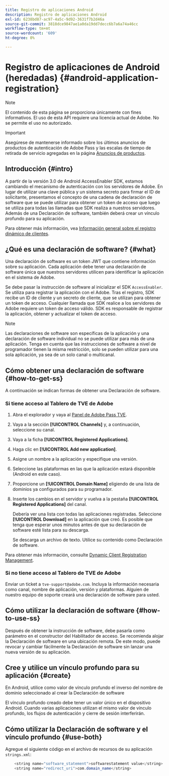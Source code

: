 ```yaml
---
title: Registro de aplicaciones Android
description: Registro de aplicaciones Android
exl-id: 6238bd87-ac97-4a5c-9d92-3631f7b2d46a
source-git-commit: 3818dce9847ae1a0da19dd7decc6b7a6a74a46cc
workflow-type: tm+mt
source-wordcount: '609'
ht-degree: 0%

---
```


# Registro de aplicaciones de Android (heredadas) {#android-application-registration}

>[!NOTE]
>
>El contenido de esta página se proporciona únicamente con fines informativos. El uso de esta API requiere una licencia actual de Adobe. No se permite el uso no autorizado.

>[!IMPORTANT]
>
> Asegúrese de mantenerse informado sobre los últimos anuncios de productos de autenticación de Adobe Pass y las escalas de tiempo de retirada de servicio agregadas en la página [Anuncios de productos](/help/authentication/product-announcements.md).

## Introducción {#intro}

A partir de la versión 3.0 de Android AccessEnabler SDK, estamos cambiando el mecanismo de autenticación con los servidores de Adobe. En lugar de utilizar una clave pública y un sistema secreto para firmar el ID de solicitante, presentamos el concepto de una cadena de declaración de software que se puede utilizar para obtener un token de acceso que luego se utiliza para todas las llamadas que SDK realiza a nuestros servidores. Además de una Declaración de software, también deberá crear un vínculo profundo para su aplicación.

Para obtener más información, vea [Información general sobre el registro dinámico de clientes](../../../rest-apis/rest-api-dcr/dynamic-client-registration-overview.md).

## ¿Qué es una declaración de software? {#what}

Una declaración de software es un token JWT que contiene información sobre su aplicación. Cada aplicación debe tener una declaración de software única que nuestros servidores utilicen para identificar la aplicación en el sistema de Adobe.

Se debe pasar la instrucción de software al inicializar el SDK `AccessEnabler`. Se utiliza para registrar la aplicación con el Adobe. Tras el registro, SDK recibe un ID de cliente y un secreto de cliente, que se utilizan para obtener un token de acceso. Cualquier llamada que SDK realice a los servidores de Adobe requiere un token de acceso válido. SDK es responsable de registrar la aplicación, obtener y actualizar el token de acceso.

>[!NOTE]
>
>Las declaraciones de software son específicas de la aplicación y una declaración de software individual no se puede utilizar para más de una aplicación. Tenga en cuenta que las instrucciones de software a nivel de programador tienen la misma restricción, solo se pueden utilizar para una sola aplicación, ya sea de un solo canal o multicanal.

## Cómo obtener una declaración de software {#how-to-get-ss}

A continuación se indican formas de obtener una Declaración de software.

### Si tiene acceso al Tablero de TVE de Adobe

1. Abra el explorador y vaya al [Panel de Adobe Pass TVE](https://experience.adobe.com/#/pass/authentication).

1. Vaya a la sección **[!UICONTROL Channels]** y, a continuación, seleccione su canal.

1. Vaya a la ficha **[!UICONTROL Registered Applications]**.

1. Haga clic en **[!UICONTROL Add new application]**.

1. Asigne un nombre a la aplicación y especifique una versión.

1. Seleccione las plataformas en las que la aplicación estará disponible (Android en este caso).

1. Proporcione un **[!UICONTROL Domain Name]** eligiendo de una lista de dominios ya configurados para su programador.

1. Inserte los cambios en el servidor y vuelva a la pestaña **[!UICONTROL Registered Applications]** del canal.

   Debería ver una lista con todas las aplicaciones registradas. Seleccione **[!UICONTROL Download]** en la aplicación que creó. Es posible que tenga que esperar unos minutos antes de que su declaración de software esté lista para su descarga.

   Se descarga un archivo de texto. Utilice su contenido como Declaración de software.

Para obtener más información, consulte [Dynamic Client Registration Management](../../../rest-apis/rest-api-dcr/dynamic-client-registration-overview.md#dynamic-client-registration-management).

### Si no tiene acceso al Tablero de TVE de Adobe

Enviar un ticket a `tve-support@adobe.com`. Incluya la información necesaria como canal, nombre de aplicación, versión y plataformas. Alguien de nuestro equipo de soporte creará una declaración de software para usted.

## Cómo utilizar la declaración de software {#how-to-use-ss}

Después de obtener la instrucción de software, debe pasarla como parámetro en el constructor del Habilitador de acceso. Se recomienda alojar la Declaración de software en una ubicación remota. De este modo, puede revocar y cambiar fácilmente la Declaración de software sin lanzar una nueva versión de su aplicación.

## Cree y utilice un vínculo profundo para su aplicación {#create}

En Android, utilice como valor de vínculo profundo el inverso del nombre de dominio seleccionado al crear la Declaración de software

El vínculo profundo creado debe tener un valor único en el dispositivo Android. Cuando varias aplicaciones utilizan el mismo valor de vínculo profundo, los flujos de autenticación y cierre de sesión interferirán.

## Cómo utilizar la Declaración de software y el vínculo profundo {#use-both}

Agregue el siguiente código en el archivo de recursos de su aplicación `strings.xml`:

```JAVA
    <string name="software_statement">softwarestatement value</string>
    <string name="redirect_uri">com.domain_name</string>
```
